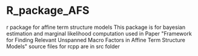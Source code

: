 # R_package_AFS
r package for affine term structure models
This package is for bayesian estimation and marginal likelihood computation used in Paper "Framework for Finding Relevant Unspanned Macro Factors in Affine Term Structure Models"
source files for rcpp are in src folder
